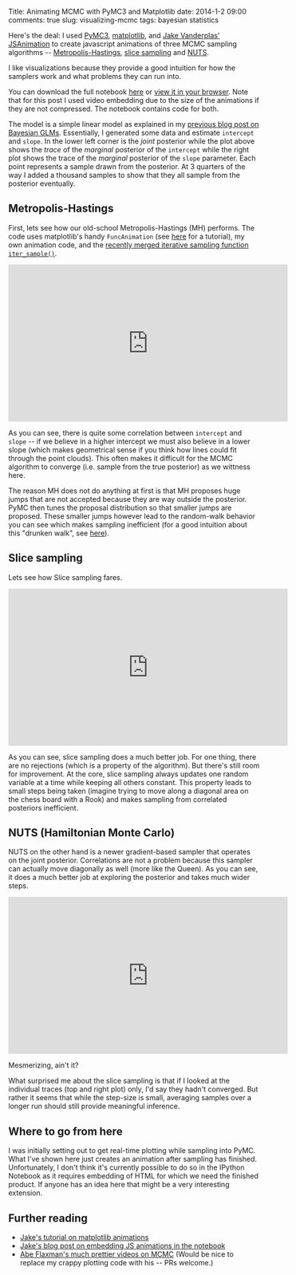 Title: Animating MCMC with PyMC3 and Matplotlib
date: 2014-1-2 09:00
comments: true
slug: visualizing-mcmc
tags: bayesian statistics

Here's the deal: I used [PyMC3](https://github.com/pymc-devs/pymc),
[matplotlib](http://matplotlib.org/), and [Jake Vanderplas'](http://jakevdp.github.io/)
[JSAnimation](https://github.com/jakevdp/JSAnimation) to create
javascript animations of three MCMC sampling algorithms --
[Metropolis-Hastings](https://en.wikipedia.org/wiki/Metropolis%E2%80%93Hastings_algorithm), [slice sampling](https://en.wikipedia.org/wiki/Slice_sampling) and [NUTS](http://arxiv.org/abs/1111.4246).

I like visualizations because they provide a good intuition for how
the samplers work and what problems they can run into.

You can download the full notebook [here](https://rawgithub.com/twiecki/WhileMyMCMCGentlySamples/master/content/downloads/notebooks/sample_animation.ipynb) or [view it in your browser](http://nbviewer.ipython.org/github/twiecki/WhileMyMCMCGentlySamples/blob/master/content/downloads/notebooks/sample_animation.ipynb?create=1). Note that for this post I used
video embedding due to the size of the animations if they are not
compressed. The notebook contains code for both.

The model is a simple linear model as explained in my [previous blog post on Bayesian GLMs](https://twiecki.github.io/blog/2013/08/12/bayesian-glms-1/). Essentially,
I generated some data and estimate `intercept` and `slope`. In the
lower left corner is the *joint* posterior while the plot above shows
the *trace* of the *marginal* posterior of the `intercept` while the
right plot shows the trace of the *marginal* posterior of the `slope` parameter. Each
point represents a sample drawn from the posterior. At 3 quarters of the way I added a thousand samples to show that they all sample from the posterior eventually.

## Metropolis-Hastings

First, lets see how our old-school Metropolis-Hastings (MH)
performs. The code uses matplotlib's handy `FuncAnimation` (see
[here](http://jakevdp.github.io/blog/2012/08/18/matplotlib-animation-tutorial/)
for a tutorial), my own animation code, and the [recently merged iterative sampling function `iter_sample()`](https://github.com/pymc-devs/pymc/pull/433).

<iframe width="560" height="315" src="https://www.youtube.com/embed/23zAmLruZVA" frameborder="0" allow="autoplay; encrypted-media" allowfullscreen></iframe>

As you can see, there is quite some correlation between `intercept`
and `slope` -- if we believe in a higher intercept we must also
believe in a lower slope (which makes geometrical sense if you think
how lines could fit through the point clouds). This often makes it
difficult for the MCMC algorithm to converge (i.e. sample from the
true posterior) as we wittness here.

The reason MH does not do anything at first is that MH proposes huge
jumps that are not accepted because they are way outside the
posterior. PyMC then tunes the proposal distribution so that smaller
jumps are proposed. These smaller jumps however lead to the
random-walk behavior you can see which makes sampling inefficient (for
a good intuition about this "drunken walk", see
[here](http://healthyalgorithms.com/2010/03/12/a-useful-metaphor-for-explaining-mcmc/)).

## Slice sampling

Lets see how Slice sampling fares.

<iframe width="560" height="315" src="https://www.youtube.com/embed/5mMwKG7rbZQ" frameborder="0" allow="autoplay; encrypted-media" allowfullscreen></iframe>

As you can see, slice sampling does a much better job. For one thing,
there are no rejections (which is a property of the algorithm). But
there's still room for improvement. At the core, slice sampling always
updates one random variable at a time while keeping all others
constant. This property leads to small steps being taken (imagine
trying to move along a diagonal area on the chess board with a Rook)
and makes sampling from correlated posteriors inefficient.


## NUTS (Hamiltonian Monte Carlo)

NUTS on the other hand is a newer gradient-based sampler that operates
on the joint posterior. Correlations are not a problem because this
sampler can actually move diagonally as well (more like the Queen). As
you can see, it does a much better job at exploring the posterior and
takes much wider steps.

<iframe width="560" height="315" src="https://www.youtube.com/embed/Fq_hlq8AfYo" frameborder="0" allow="autoplay; encrypted-media" allowfullscreen></iframe>

Mesmerizing, ain't it?

What surprised me about the slice sampling is that if I looked at the
individual traces (top and right plot) only, I'd say they hadn't
converged. But rather it seems that while the step-size is small,
averaging samples over a longer run should still provide meaningful
inference.

## Where to go from here

I was initially setting out to get real-time plotting while sampling
into PyMC. What I've shown here just creates an animation after
sampling has finished. Unfortunately, I don't think it's currently
possible to do so in the IPython Notebook as it requires embedding of
HTML for which we need the finished product. If anyone has an idea
here that might be a very interesting extension.

## Further reading

* [Jake's tutorial on matplotlib animations](http://jakevdp.github.io/blog/2012/08/18/matplotlib-animation-tutorial/)
* [Jake's blog post on embedding JS animations in the notebook](http://jakevdp.github.io/blog/2013/05/19/a-javascript-viewer-for-matplotlib-animations/)
* [Abe Flaxman's much prettier videos on MCMC](http://healthyalgorithms.com/2011/01/28/mcmc-in-python-pymc-step-methods-and-their-pitfalls/)
  (Would be nice to replace my crappy plotting code with his -- PRs welcome.)
